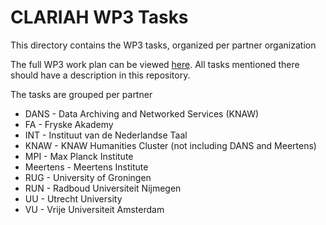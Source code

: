 # CLARIAH WP3 Tasks

This directory contains the WP3 tasks, organized per partner organization

The full WP3 work plan can be viewed
[here](https://docs.google.com/spreadsheets/d/e/2PACX-1vTXKu7TKL_ow2y-d5yV9u0y_WaSUp9iLP884MCwqHXNfkw8p4RxP30Lo0EBbtG4ARFsUpnzyRy00M2W/pubhtml).
All tasks mentioned there should have a description in this repository.

The tasks are grouped per partner

* DANS - Data Archiving and Networked Services (KNAW)
* FA - Fryske Akademy
* INT - Instituut van de Nederlandse Taal
* KNAW - KNAW Humanities Cluster  (not including DANS and Meertens)
* MPI - Max Planck Institute
* Meertens - Meertens Institute
* RUG - University of Groningen
* RUN - Radboud Universiteit Nijmegen
* UU - Utrecht University
* VU - Vrije Universiteit Amsterdam

